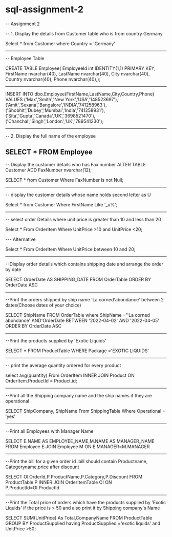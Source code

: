 # sql-assignment-2

-- Assignment 2

-- 1. Display the details from Customer table who is from country Germany

Select * from Customer where Country = 'Germany'

-----------------------------------------------
-- Employee Table

CREATE TABLE Employee(
EmployeeId int IDENTITY(1,1) PRIMARY KEY,
FirstName nvarchar(40),
LastName nvarchar(40),
City nvarchar(40),
Country nvarchar(40),
Phone nvarchar(40),);

----------------------------
INSERT INTO dbo.Employee(FirstName,LastName,City,Country,Phone)
VALUES ('Max','Smith','New York','USA','148523697'),
('Amit','Sexana','Bangalore','INDIA','741258963'),
('Shobhit','Dubey','Mumbai','India','741258931'),
('Sita','Gupta','Canada','UK','3698521470'),
('Chanchal','Singh','London','UK','789541230');

-------------------------------------
-- 2. Display the full name of the employee  

SELECT * FROM Employee
-------------------------------------------------

-- Display the customer details who has Fax number
ALTER TABLE Customer 
ADD FaxNumber nvarchar(12);

SELECT * from Customer Where FaxNumber is not Null;

---------------------------------

-- display the customer details whose name holds second letter as U

Select * from Customer Where FirstName Like '_u%';

---------------------------------------
-- select order Details where unit price is greater than 10 and less than 20

Select * From OrderItem Where UnitPrice >10 and UnitPrice <20;

--- Alternative

Select * From OrderItem Where UnitPrice between 10 and 20;

--------------------------------------------
--Display order details which contains shipping date and arrange the order by date

SELECT OrderDate AS SHIPPING_DATE 
FROM OrderTable
ORDER BY OrderDate ASC

---------------------------------------------------

--Print the orders shipped by ship name 'La corned'abondance' between 2 dates(Choose dates of your choice)

SELECT ShipName
FROM OrderTable
where ShipName =''La corned abondance' AND'OrderDate BETWEEN '2022-04-02' AND '2022-04-05' 
ORDER BY OrderDate ASC

---------------------------------------------------
--Print the products supplied by 'Exotic Liquids'

SELECT * FROM ProductTable
WHERE Package ='EXOTIC LIQUIDS'

-------------------------------------------
-- print the average quantity ordered for every product

select avg(quantity) From OrderItem INNER JOIN Product ON OrderItem.ProductId = Product.id;

-----------------------------------------

--Print all the Shipping company name and the ship names if they are operational

SELECT ShipCompany, ShipName
From ShippingTable
Where Operational = 'yes'

-------------------------------------------

--Print all Employees with Manager Name

SELECT E.NAME AS EMPLOYEE_NAME,M.NAME AS MANAGER_NAME
FROM Employee E JOIN Employee M
ON E.MANAGER=M.MANAGER

-----------------------------------------

--Print the bill for a given order id .bill should contain Productname, Categoryname,price after discount

SELECT OI.OrderId,P.ProductName,P.Category,P.Discount
FROM ProductTable P INNER JOIN OrderItemTable OI
ON P.ProductId=OI.ProductId

-----------------------------------

--Print the Total price of orders which have the products supplied by 'Exotic Liquids' if the price is > 50 and also print it by Shipping company's Name

SELECT SUM(UnitPrice) As Total,CompanyName 
FROM ProductTable 
GROUP BY ProductSupplied
having ProductSupplied ='exotic liquids' and UnitPrice >50;
